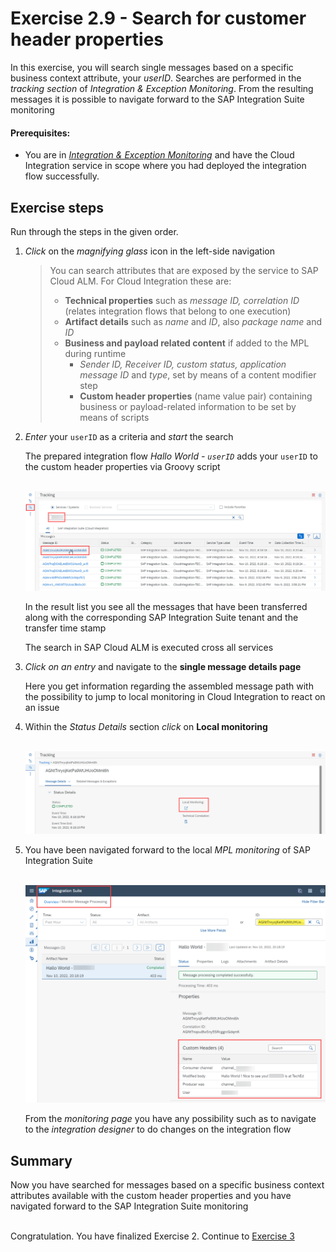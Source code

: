 # Exercise 2.9 - Search for customer header properties

In this exercise, you will search single messages based on a specific business context attribute, your *userID*. Searches are performed in the *tracking section* of *Integration & Exception Monitoring*. From the resulting messages it is possible to navigate forward to the SAP Integration Suite monitoring 

#### Prerequisites:

- You are in [*Integration & Exception Monitoring*](https://teched22-cloudalm-003.eu10.alm.cloud.sap/shell/run?sap-ui-app-id=com.sap.crun.imapp.ui#/Home) and have the Cloud Integration service in scope where you had deployed the integration flow successfully.

## Exercise steps

Run through the steps in the given order.

1. *Click* on the *magnifying glass* icon in the left-side navigation

    > You can search attributes that are exposed by the service to SAP Cloud ALM. For Cloud Integration these are:
    > - **Technical properties** such as *message ID, correlation ID* (relates integration flows that belong to one execution)
    > - **Artifact details** such as *name* and *ID*, also *package name* and *ID*
    > - **Business and payload related content** if added to the MPL during runtime
    >    - *Sender ID, Receiver ID, custom status, application message ID* and *type*, set by means of a content modifier step
    >    - **Custom header properties** (name value pair) containing business or payload-related information to be set by means of scripts
    >

2. *Enter* your `userID` as a criteria and *start* the search

    The prepared integration flow *Hallo World - `userID`* adds your `userID` to the custom header properties via Groovy script
        
    <br>![](/exercises/ex2/images/IMExceptTrackingMoveToDetails.png)

    In the result list you see all the messages that have been transferred along with the corresponding SAP Integration Suite tenant and the transfer time stamp 
    
    The search in SAP Cloud ALM is executed cross all services
       
3. *Click on an entry* and navigate to the **single message details page**
    
    Here you get information regarding the assembled message path with the possibility to jump to local monitoring in Cloud Integration to react on an issue

4. Within the *Status Details* section *click* on **Local monitoring**

    <br>![](/exercises/ex2/images/IMExceptTrackingMessageDetailsLocalMonitoring.png)

5. You have been navigated forward to the local *MPL monitoring* of SAP Integration Suite

    <br>![](/exercises/ex2/images/IMExceptTrackingMessageInMPL.png)

    From the *monitoring page* you have any possibility such as to navigate to the *integration designer* to do changes on the integration flow
    
## Summary

Now you have searched for messages based on a specific business context attributes available with the custom header properties and you have navigated forward to the SAP Integration Suite monitoring 

<br>Congratulation. You have finalized Exercise 2. Continue to [Exercise 3](/exercises/ex3/)
